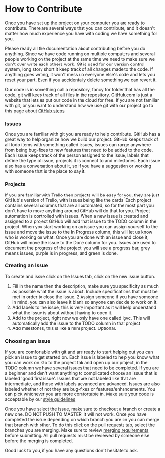 # How to Contribute
Once you have set up the project on your computer you are ready to contribute. There are several ways that you can contribute, and it doesn't matter how much experience you have with coding we have something for you.

Please ready all the documentation about contributing before you do anything. Since we have code running on multiple computers and several people working on the project at the same time we need to make sure we don't over write each others work. Git is used for our version control system, long story short it keep track of all changes made to the code. If anything goes wrong, it won't mess up everyone else's code and lets you reset your part. Even if you accidentally delete something we can revert it.

Our code is in something call a repository, fancy for folder that has all the code, git will keep track of all files in the repository. GitHub.com is just a website that lets us put our code in the cloud for free. If you are not familiar with git, or you want to understand how we use git with our project go to this page about [GitHub steps](https://github.com/BYU-IGVC/ros_igvc/wiki/Github-Steps)

### Issues
Once you are familiar with git you are ready to help contribute. GitHub has a great way to help organize how we build our project. GitHub keeps track of all todo items with something called issues, issues can range anywhere from being bug-fixes to new features that need to be added to the code. Each issue keeps track of the person assigned to the issue, labels that define the type of issue, projects it is connect to and milestones. Each issue also has a conversation about it, so if you have a suggestion or working with someone that is the place to say it.

### Projects
If you are familiar with Trello then projects will be easy for you, they are just GitHub's version of Trello, with issues being like the cards. Each project contains several columns that are all automated, so for the most part you don't have to move anything around GitHub will do that for you. Project automation is controlled with issues. When a new issue is created and assigned to a project GitHub will add that issue to the TODO column in the project. When you start working on an issue you can assign yourself to the issue and move the issue to the In Progress column, this will let us know who is working on what. Once you are done with an issue and close it, GitHub will move the issue to the Done column for you. Issues are used to document the progress of the project, you will see a progress bar, grey means issues, purple is in progress, and green is done.

### Creating an Issue
To create and issue click on the Issues tab, click on the new issue button. 
1. Fill in the name then the description, make sure you specificity as much as possible what the issue is about. Include specifications that must be met in order to close the issue. 
2.Assign someone if you have someone in mind, you can also leave it blank so anyone can decide to work on it. 
3. Add labels to the issue, this is very important as it will help understand what the issue is about without having to open it.
4. Add to the project, right now we only have one called igvc. This will automatically add the issue to the TODO column in that project
5. Add milestones, this is like a mini project. Optional.

### Choosing an Issue
If you are comfortable with git and are ready to start helping out you can pick an issue to get started on. Each issue is labeled to help you know what you can work on. Go to the project tab and open up our project, in the TODO column we have several issues that need to be completed. If you are a beginner and don't want anything to complicated choose an issue that is labeled 'good first issue'. Issues that are not labeled like that are intermediate, and those with labels advanced are advanced. Issues are also labeled whether of not they are bug-fixes or features/enhancements. You can pick whichever you are more comfortable in. Make sure your code is acceptable by our [style guidelines](https://github.com/BYU-IGVC/ros_igvc/wiki/Style-Guide)

Once you have select the issue, make sure to checkout a branch or create a new one. DO NOT PUSH TO MASTER. It will not work. Once you have completed the issue depending on which branch you are on you can merge that branch with other. To do this click on the pull requests tab, select the branches you are merging. Make sure to review [merging requirements](https://github.com/BYU-IGVC/ros_igvc/wiki/Merging-Requirments) before submitting. All pull requests must be reviewed by someone else before the merging is completed. 


Good luck to you, if you have any questions don't hesitate to ask.
